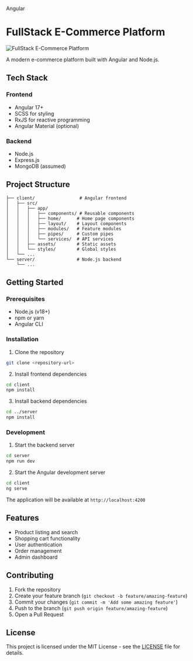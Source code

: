 Angular 

# FullStack E-Commerce Platform

![FullStack E-Commerce Platform](https://github.com/yasin-erkan/Clothing-Angular/blob/main/Clothing.gif)

A modern e-commerce platform built with Angular and Node.js.

## Tech Stack

### Frontend
- Angular 17+
- SCSS for styling
- RxJS for reactive programming
- Angular Material (optional)

### Backend
- Node.js
- Express.js
- MongoDB (assumed)

## Project Structure

```
├── client/                 # Angular frontend
│   ├── src/
│   │   ├── app/
│   │   │   ├── components/ # Reusable components
│   │   │   ├── home/      # Home page components
│   │   │   ├── layout/    # Layout components
│   │   │   ├── modules/   # Feature modules
│   │   │   ├── pipes/     # Custom pipes
│   │   │   └── services/  # API services
│   │   ├── assets/        # Static assets
│   │   └── styles/        # Global styles
│   └── ...
└── server/                # Node.js backend
    └── ...
```

## Getting Started

### Prerequisites
- Node.js (v18+)
- npm or yarn
- Angular CLI

### Installation

1. Clone the repository
```bash
git clone <repository-url>
```

2. Install frontend dependencies
```bash
cd client
npm install
```

3. Install backend dependencies
```bash
cd ../server
npm install
```

### Development

1. Start the backend server
```bash
cd server
npm run dev
```

2. Start the Angular development server
```bash
cd client
ng serve
```

The application will be available at `http://localhost:4200`

## Features

- Product listing and search
- Shopping cart functionality
- User authentication
- Order management
- Admin dashboard

## Contributing

1. Fork the repository
2. Create your feature branch (`git checkout -b feature/amazing-feature`)
3. Commit your changes (`git commit -m 'Add some amazing feature'`)
4. Push to the branch (`git push origin feature/amazing-feature`)
5. Open a Pull Request

## License

This project is licensed under the MIT License - see the [LICENSE](LICENSE) file for details.

